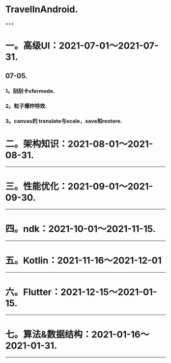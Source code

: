 # TravelInAndroid. 
=== 
# 一。高级UI：2021-07-01～2021-07-31. 
## 07-05. 
### 1。刮刮卡xfermode. 
### 2。粒子爆炸特效. 
### 3。canvas的 translate与scale，save和restore. 
# 二。架构知识：2021-08-01～2021-08-31. 
---
# 三。性能优化：2021-09-01～2021-09-30. 
---
# 四。ndk：2021-10-01～2021-11-15. 
---
# 五。Kotlin：2021-11-16～2021-12-01  
---
# 六。Flutter：2021-12-15～2021-01-15. 
---
# 七。算法&数据结构：2021-01-16～2021-01-31. 
---

